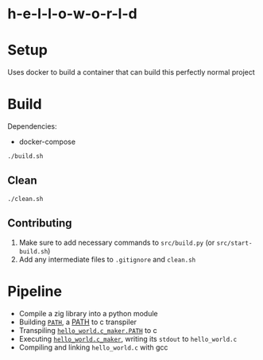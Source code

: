 # h-e-l-l-o-w-o-r-l-d

# Setup
Uses docker to build a container that can build this perfectly normal project

# Build
Dependencies:
  - docker-compose

`./build.sh`

## Clean
`./clean.sh`

## Contributing
1) Make sure to add necessary commands to `src/build.py` (or `src/start-build.sh`)
2) Add any intermediate files to `.gitignore` and `clean.sh`

# Pipeline
- Compile a zig library into a python module
- Building [`PATH`](PATH/), a [PATH](https://esolangs.org/wiki/PATH) to c transpiler
- Transpiling [`hello_world.c_maker.PATH`](hello_world.c_maker/hello_world.c_maker.PATH) to c
- Executing [`hello_world.c_maker`](hello_world.c_maker/), writing its `stdout` to `hello_world.c`
- Compiling and linking `hello_world.c` with gcc

<!--

I will write more here some day, but for the time being, here is the tldr:
- `h-e-l-l-o-w-o-r-l-d` should, when built, output a single executable which prints `Hello World!` when run
- `h-e-l-l-o-w-o-r-l-d` should take as long as possible to build
- Time added to the build process by non-deterministic effects (like random number generation or installing files from the internet)
  is not counted towards the build time

## Current setup

The process of building is started by running [`build.py`](./build.py).
This is because python is probably the most universal scripting language nowadays, so it should be the entry point.

To clean, run `build.py clean`.

## The *pipeline*

The following is a description of exactly what happens during the build process.
If you add something to the build process, please write that down here.

## Markdown

This uses github-flavored markdown, so to insert a line break
put two spaces at the end of a line.

-->
